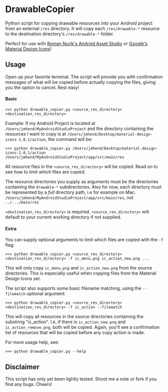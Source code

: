 # DrawableCopier
Python script for copying drawable resources into your Android project from an external `/res` directory. It will copy each `/res/drawable-*` resource to the destination directory's `/res/drawable-*` folder.

Perfect for use with [Roman Nurik's Android Asset Studio](http://romannurik.github.io/AndroidAssetStudio/icons-generic.html) or [Google's Material Design Icons](https://github.com/google/material-design-icons/releases)!


## Usage

Open up your favorite terminal. The script will provide you with confirmation messages of what will be copied before actually copying the files, giving you the option to cancel. Rest easy!

#### Basic

`>>> python drawable_copier.py <source_res_directory> <destination_res_directory>`

Example: If my Android Project is located at `/Users/jmhend/MyAndroidStudioProject` and the directory containing the resources I want to copy is at `/Users/jmhend/Desktop/material-design-icons-1.0.1/action`, the command will be:

`>>> python drawable_copier.py /Users/jmhend/Desktop/material-design-icons-1.0.1/action /Users/jmhend/MyAndroidStudioProject/app/src/main/res`


All resource files in the `<source_res_directory>` will be copied. Read on to see how to limit which files are copied.

The resource directories you supply as arguments must be the directories containing the `drawable-*` subdirectories. Also for now, each directory must be represented by a *full* directory path, i.e for example on Mac: `/Users/jmhend/MyAndroidStudioProject/app/src/main/res`, not `../.../main/res`


`<destination_res_directory>` is required.
`<source_res_directory>` will default to your current working directory if not supplied.

#### Extra

You can supply optional arguments to limit which files are copied with the `-f` flag:

`>>> python drawable_copier.py <source_res_directory> <destination_res_directory> -f ic_menu.png ic_action_new.png ...`

This will only copy `ic_menu.png` and `ic_action_new.png` from the source directories. This is especially useful when copying files from the Material Design Icons set.

The script also supports some basic filename matching, using the `--filematch` optional argument:

`>>> python drawable_copier.py <source_res_directory> <destination_res_directory> -f ic_action --filematch`

This will copy all resources in the source directories containing the substring "ic_action". I.e, if there is `ic_action_new.png` and `ic_action_remove.png`, both will be copied. Again, you'll see a confirmation list of resources that will be copied before any copy action is made.


For more usage help, see:

`>>> python drawable_copier.py --help`

## Disclaimer

This script has only yet been lightly tested. Shoot me a note or fork if you find any bugs. Cheers!
